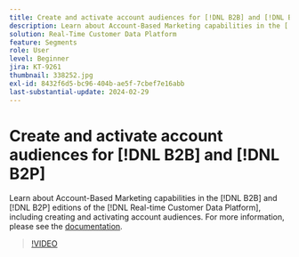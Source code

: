 ```yaml
---
title: Create and activate account audiences for [!DNL B2B] and [!DNL B2P]
description: Learn about Account-Based Marketing capabilities in the [!DNL B2B] and [!DNL B2P] editions of the [!DNL Real-time Customer Data Platform], including creating and activating account audiences.
solution: Real-Time Customer Data Platform
feature: Segments
role: User
level: Beginner
jira: KT-9261
thumbnail: 338252.jpg
exl-id: 8432f6d5-bc96-404b-ae5f-7cbef7e16abb
last-substantial-update: 2024-02-29
---
```

# Create and activate account audiences for [!DNL B2B] and [!DNL B2P]

Learn about Account-Based Marketing capabilities in the [!DNL B2B] and [!DNL B2P] editions of the [!DNL Real-time Customer Data Platform], including creating and activating account audiences. For more information, please see the [documentation](https://experienceleague.adobe.com/docs/experience-platform/segmentation/ui/account-audiences.html).

>[!VIDEO](https://video.tv.adobe.com/v/338252?learn=on)

